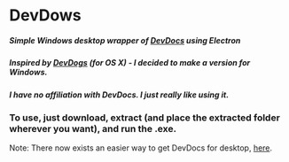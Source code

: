 # DevDows

##### Simple Windows desktop wrapper of [DevDocs](http://devdocs.io) using Electron
##### Inspired by [DevDogs](https://github.com/ragingwind/devdogs) (for OS X) - I decided to make a version for Windows.

##### I have no affiliation with DevDocs. I just really like using it.

### To use, just download, extract (and place the extracted folder wherever you want), and run the .exe.


Note: There now exists an easier way to get DevDocs for desktop, [here](https://github.com/egoist/devdocs-desktop/releases/tag/v0.6.9).

